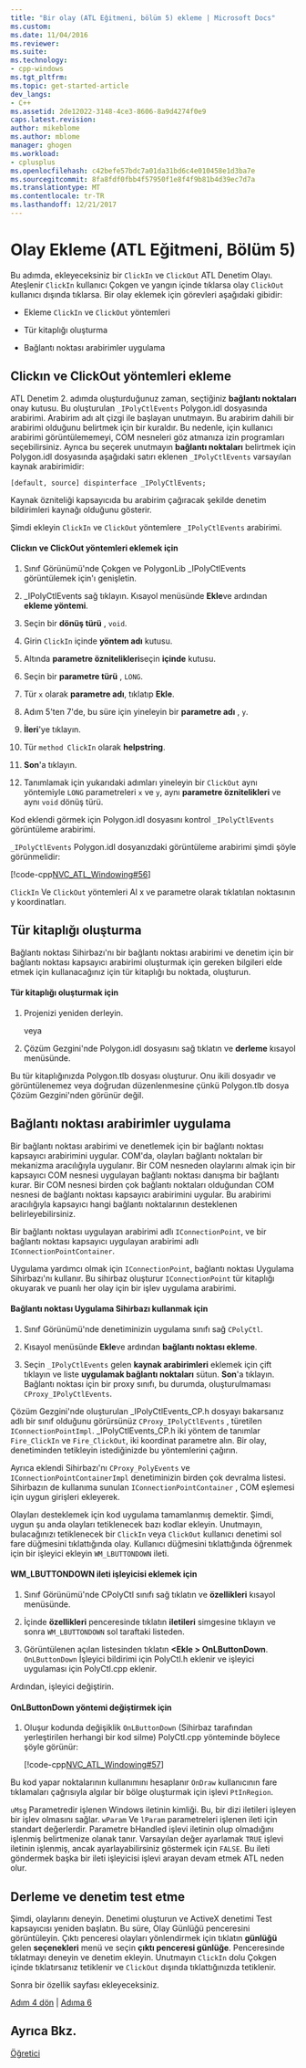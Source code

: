 ```yaml
---
title: "Bir olay (ATL Eğitmeni, bölüm 5) ekleme | Microsoft Docs"
ms.custom: 
ms.date: 11/04/2016
ms.reviewer: 
ms.suite: 
ms.technology:
- cpp-windows
ms.tgt_pltfrm: 
ms.topic: get-started-article
dev_langs:
- C++
ms.assetid: 2de12022-3148-4ce3-8606-8a9d4274f0e9
caps.latest.revision: 
author: mikeblome
ms.author: mblome
manager: ghogen
ms.workload:
- cplusplus
ms.openlocfilehash: c42befe57bdc7a01da31bd6c4e010458e1d3ba7e
ms.sourcegitcommit: 8fa8fdf0fbb4f57950f1e8f4f9b81b4d39ec7d7a
ms.translationtype: MT
ms.contentlocale: tr-TR
ms.lasthandoff: 12/21/2017
---
```

# <a name="adding-an-event-atl-tutorial-part-5"></a>Olay Ekleme (ATL Eğitmeni, Bölüm 5)
Bu adımda, ekleyeceksiniz bir `ClickIn` ve `ClickOut` ATL Denetim Olayı. Ateşlenir `ClickIn` kullanıcı Çokgen ve yangın içinde tıklarsa olay `ClickOut` kullanıcı dışında tıklarsa. Bir olay eklemek için görevleri aşağıdaki gibidir:  
  
-   Ekleme `ClickIn` ve `ClickOut` yöntemleri  
  
-   Tür kitaplığı oluşturma  
  
-   Bağlantı noktası arabirimler uygulama  
  
## <a name="adding-the-clickin-and-clickout-methods"></a>Clickın ve ClickOut yöntemleri ekleme  
 ATL Denetim 2. adımda oluşturduğunuz zaman, seçtiğiniz **bağlantı noktaları** onay kutusu. Bu oluşturulan `_IPolyCtlEvents` Polygon.idl dosyasında arabirimi. Arabirim adı alt çizgi ile başlayan unutmayın. Bu arabirim dahili bir arabirimi olduğunu belirtmek için bir kuraldır. Bu nedenle, için kullanıcı arabirimi görüntülememeyi, COM nesneleri göz atmanıza izin programları seçebilirsiniz. Ayrıca bu seçerek unutmayın **bağlantı noktaları** belirtmek için Polygon.idl dosyasında aşağıdaki satırı eklenen `_IPolyCtlEvents` varsayılan kaynak arabirimidir:  
  
 `[default, source] dispinterface _IPolyCtlEvents;`  
  
 Kaynak özniteliği kapsayıcıda bu arabirim çağıracak şekilde denetim bildirimleri kaynağı olduğunu gösterir.  
  
 Şimdi ekleyin `ClickIn` ve `ClickOut` yöntemlere `_IPolyCtlEvents` arabirimi.  
  
#### <a name="to-add-the-clickin-and-clickout-methods"></a>Clickın ve ClickOut yöntemleri eklemek için  
  
1.  Sınıf Görünümü'nde Çokgen ve PolygonLib _IPolyCtlEvents görüntülemek için'ı genişletin.  
  
2.  _IPolyCtlEvents sağ tıklayın. Kısayol menüsünde **Ekle**ve ardından **ekleme yöntemi**.  
  
3.  Seçin bir **dönüş türü** , `void`.  
  
4.  Girin `ClickIn` içinde **yöntem adı** kutusu.  
  
5.  Altında **parametre öznitelikleri**seçin **içinde** kutusu.  
  
6.  Seçin bir **parametre türü** , `LONG`.  
  
7.  Tür `x` olarak **parametre adı**, tıklatıp **Ekle**.  
  
8.  Adım 5'ten 7'de, bu süre için yineleyin bir **parametre adı** , `y`.  
  
9. **İleri**'ye tıklayın.  
  
10. Tür `method ClickIn` olarak **helpstring**.  
  
11. **Son**'a tıklayın.  
  
12. Tanımlamak için yukarıdaki adımları yineleyin bir `ClickOut` aynı yöntemiyle `LONG` parametreleri `x` ve `y`, aynı **parametre öznitelikleri** ve aynı `void` dönüş türü.  
  
 Kod eklendi görmek için Polygon.idl dosyasını kontrol `_IPolyCtlEvents` görüntüleme arabirimi.  
  
 `_IPolyCtlEvents` Polygon.idl dosyanızdaki görüntüleme arabirimi şimdi şöyle görünmelidir:  
  
 [!code-cpp[NVC_ATL_Windowing#56](../atl/codesnippet/cpp/adding-an-event-atl-tutorial-part-5_1.idl)]  
  
 `ClickIn` Ve `ClickOut` yöntemleri Al x ve parametre olarak tıklatılan noktasının y koordinatları.  
  
## <a name="generating-the-type-library"></a>Tür kitaplığı oluşturma  
 Bağlantı noktası Sihirbazı'nı bir bağlantı noktası arabirimi ve denetim için bir bağlantı noktası kapsayıcı arabirimi oluşturmak için gereken bilgileri elde etmek için kullanacağınız için tür kitaplığı bu noktada, oluşturun.  
  
#### <a name="to-generate-the-type-library"></a>Tür kitaplığı oluşturmak için  
  
1.  Projenizi yeniden derleyin.  
  
     veya  
  
2.  Çözüm Gezgini'nde Polygon.idl dosyasını sağ tıklatın ve **derleme** kısayol menüsünde.  
  
 Bu tür kitaplığınızda Polygon.tlb dosyası oluşturur. Onu ikili dosyadır ve görüntülenemez veya doğrudan düzenlenmesine çünkü Polygon.tlb dosya Çözüm Gezgini'nden görünür değil.  
  
## <a name="implementing-the-connection-point-interfaces"></a>Bağlantı noktası arabirimler uygulama  
 Bir bağlantı noktası arabirimi ve denetlemek için bir bağlantı noktası kapsayıcı arabirimini uygular. COM'da, olayları bağlantı noktaları bir mekanizma aracılığıyla uygulanır. Bir COM nesneden olaylarını almak için bir kapsayıcı COM nesnesi uygulayan bağlantı noktası danışma bir bağlantı kurar. Bir COM nesnesi birden çok bağlantı noktaları olduğundan COM nesnesi de bağlantı noktası kapsayıcı arabirimini uygular. Bu arabirimi aracılığıyla kapsayıcı hangi bağlantı noktalarının desteklenen belirleyebilirsiniz.  
  
 Bir bağlantı noktası uygulayan arabirimi adlı `IConnectionPoint`, ve bir bağlantı noktası kapsayıcı uygulayan arabirimi adlı `IConnectionPointContainer`.  
  
 Uygulama yardımcı olmak için `IConnectionPoint`, bağlantı noktası Uygulama Sihirbazı'nı kullanır. Bu sihirbaz oluşturur `IConnectionPoint` tür kitaplığı okuyarak ve puanlı her olay için bir işlev uygulama arabirimi.  
  
#### <a name="to-use-the-implement-connection-point-wizard"></a>Bağlantı noktası Uygulama Sihirbazı kullanmak için  
  
1.  Sınıf Görünümü'nde denetiminizin uygulama sınıfı sağ `CPolyCtl`.  
  
2.  Kısayol menüsünde **Ekle**ve ardından **bağlantı noktası ekleme**.  
  
3.  Seçin `_IPolyCtlEvents` gelen **kaynak arabirimleri** eklemek için çift tıklayın ve liste **uygulamak bağlantı noktaları** sütun. **Son**'a tıklayın. Bağlantı noktası için bir proxy sınıfı, bu durumda, oluşturulmaması `CProxy_IPolyCtlEvents`.  
  
 Çözüm Gezgini'nde oluşturulan _IPolyCtlEvents_CP.h dosyayı bakarsanız adlı bir sınıf olduğunu görürsünüz `CProxy_IPolyCtlEvents` , türetilen `IConnectionPointImpl`. _IPolyCtlEvents_CP.h iki yöntem de tanımlar `Fire_ClickIn` ve `Fire_ClickOut`, iki koordinat parametre alın. Bir olay, denetiminden tetikleyin istediğinizde bu yöntemlerini çağırın.  
  
 Ayrıca eklendi Sihirbazı'nı `CProxy_PolyEvents` ve `IConnectionPointContainerImpl` denetiminizin birden çok devralma listesi. Sihirbazın de kullanıma sunulan `IConnectionPointContainer` , COM eşlemesi için uygun girişleri ekleyerek.  
  
 Olayları desteklemek için kod uygulama tamamlanmış demektir. Şimdi, uygun şu anda olayları tetiklenecek bazı kodlar ekleyin. Unutmayın, bulacağınızı tetiklenecek bir `ClickIn` veya `ClickOut` kullanıcı denetimi sol fare düğmesini tıklattığında olay. Kullanıcı düğmesini tıklattığında öğrenmek için bir işleyici ekleyin `WM_LBUTTONDOWN` ileti.  
  
#### <a name="to-add-a-handler-for-the-wmlbuttondown-message"></a>WM_LBUTTONDOWN ileti işleyicisi eklemek için  
  
1.  Sınıf Görünümü'nde CPolyCtl sınıfı sağ tıklatın ve **özellikleri** kısayol menüsünde.  
  
2.  İçinde **özellikleri** penceresinde tıklatın **iletileri** simgesine tıklayın ve sonra `WM_LBUTTONDOWN` sol taraftaki listeden.  
  
3.  Görüntülenen açılan listesinden tıklatın  **\<Ekle > OnLButtonDown**. `OnLButtonDown` İşleyici bildirimi için PolyCtl.h eklenir ve işleyici uygulaması için PolyCtl.cpp eklenir.  
  
 Ardından, işleyici değiştirin.  
  
#### <a name="to-modify-the-onlbuttondown-method"></a>OnLButtonDown yöntemi değiştirmek için  
  
1.  Oluşur kodunda değişiklik `OnLButtonDown` (Sihirbaz tarafından yerleştirilen herhangi bir kod silme) PolyCtl.cpp yönteminde böylece şöyle görünür:  
  
     [!code-cpp[NVC_ATL_Windowing#57](../atl/codesnippet/cpp/adding-an-event-atl-tutorial-part-5_2.cpp)]  
  
 Bu kod yapar noktalarının kullanımını hesaplanır `OnDraw` kullanıcının fare tıklamaları çağrısıyla algılar bir bölge oluşturmak için işlevi `PtInRegion`.  
  
 `uMsg` Parametredir işlenen Windows iletinin kimliği. Bu, bir dizi iletileri işleyen bir işlev olmasını sağlar. `wParam` Ve `lParam` parametreleri işlenen ileti için standart değerlerdir. Parametre bHandled işlevi iletinin olup olmadığını işlenmiş belirtmenize olanak tanır. Varsayılan değer ayarlamak `TRUE` işlevi iletinin işlenmiş, ancak ayarlayabilirsiniz göstermek için `FALSE`. Bu ileti göndermek başka bir ileti işleyicisi işlevi arayan devam etmek ATL neden olur.  
  
## <a name="building-and-testing-the-control"></a>Derleme ve denetim test etme  
 Şimdi, olaylarını deneyin. Denetimi oluşturun ve ActiveX denetimi Test kapsayıcısı yeniden başlatın. Bu süre, Olay Günlüğü penceresini görüntüleyin. Çıktı penceresi olayları yönlendirmek için tıklatın **günlüğü** gelen **seçenekleri** menü ve seçin **çıktı penceresi günlüğe**. Penceresinde tıklatmayı deneyin ve denetim ekleyin. Unutmayın `ClickIn` dolu Çokgen içinde tıklatırsanız tetiklenir ve `ClickOut` dışında tıklattığınızda tetiklenir.  
  
 Sonra bir özellik sayfası ekleyeceksiniz.  
  
 [Adım 4 dön](../atl/changing-the-drawing-code-atl-tutorial-part-4.md) &#124; [Adıma 6](../atl/adding-a-property-page-atl-tutorial-part-6.md)  
  
## <a name="see-also"></a>Ayrıca Bkz.  
 [Öğretici](../atl/active-template-library-atl-tutorial.md)

